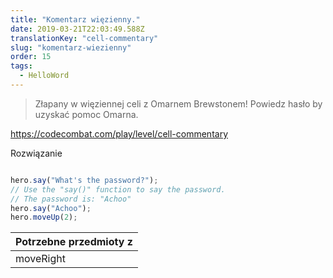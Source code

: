 ```yaml
---
title: "Komentarz więzienny."
date: 2019-03-21T22:03:49.588Z
translationKey: "cell-commentary"
slug: "komentarz-wiezienny"
order: 15
tags:
  - HelloWord
---
```


> Złapany w więziennej celi z Omarnem Brewstonem! Powiedz hasło by uzyskać pomoc Omarna.

https://codecombat.com/play/level/cell-commentary

Rozwiązanie

```javascript

hero.say("What's the password?");
// Use the "say()" function to say the password.
// The password is: "Achoo"
hero.say("Achoo");
hero.moveUp(2);
```

Potrzebne przedmioty z |
--- |
moveRight |


